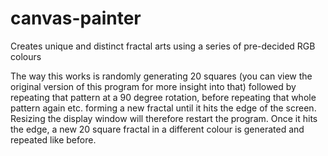 # canvas-painter
Creates unique and distinct fractal arts using a series of pre-decided RGB colours

The way this works is randomly generating 20 squares (you can view the original version of this program for more insight into that) followed by repeating that pattern at a 90 degree rotation, before repeating that whole pattern again etc. forming a new fractal until it hits the edge of the screen. Resizing the display window will therefore restart the program. Once it hits the edge, a new 20 square fractal in a different colour is generated and repeated like before.
